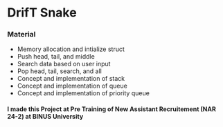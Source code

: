 # DrifT Snake

### Material

- Memory allocation and intialize struct
- Push head, tail, and middle
- Search data based on user input
- Pop head, tail, search, and all
- Concept and implementation of stack
- Concept and implementation of queue
- Concept and implementation of priority queue

#### I made this Project at Pre Training of New Assistant Recruitement (NAR 24-2) at BINUS University
